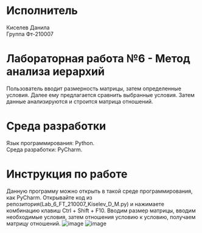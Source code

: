 # Исполнитель 
Киселев Данила  
Группа Фт-210007  
# Лабораторная работа №6 - Метод анализа иерархий
Пользователь вводит размерность матрицы, затем определенные условия. Далее ему предлагается сравнить выбранные условия. Затем данные анализируются и строится матрица отношений.  
# Среда разработки 
Язык программирования: Python.  
Среда разработки: PyCharm.  
# Инструкция по работе  
Данную программу можно открыть в такой среде программирования, как PyCharm. Открывайте код из репозитория(Lab_6_FT_210007_Kiselev_D_M.py) и нажимаете комбинацию клавиш Ctrl + Shift + F10. Вводим размер матрицы, вводим необходимые условия, затем отношения условию к условию, получаем матрицу отношений.
![image](https://user-images.githubusercontent.com/112878064/196032349-570b5873-2977-420a-bed7-cde999cb2a3e.png)
![image](https://user-images.githubusercontent.com/112878064/196032380-9e2f205f-fda8-44f0-b942-399e91dc8396.png)
